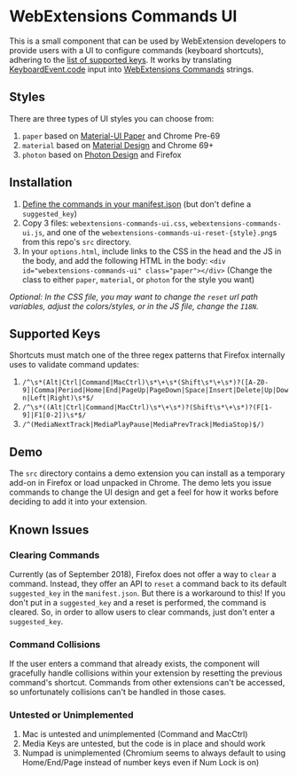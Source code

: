 # WebExtensions Commands UI
This is a small component that can be used by WebExtension developers to provide users with a UI to configure commands (keyboard shortcuts),
adhering to the [list of supported keys](https://developer.mozilla.org/en-US/docs/Mozilla/Add-ons/WebExtensions/manifest.json/commands#Shortcut_values).
It works by translating [KeyboardEvent.code](https://developer.mozilla.org/docs/Web/API/KeyboardEvent/code) input into [WebExtensions Commands](https://developer.mozilla.org/docs/Mozilla/Add-ons/WebExtensions/API/commands) strings.

## Styles
There are three types of UI styles you can choose from:

1. `paper` based on [Material-UI Paper](https://material-ui.com/demos/text-fields/) and Chrome Pre-69
2. `material` based on [Material Design](https://material.io/design/components/text-fields.html) and Chrome 69+
3. `photon` based on [Photon Design](https://design.firefox.com/photon/components/input-fields.html) and Firefox

## Installation
1. [Define the commands in your manifest.json](https://developer.mozilla.org/docs/Mozilla/Add-ons/WebExtensions/manifest.json/commands) (but don't define a `suggested_key`)
2. Copy 3 files: `webextensions-commands-ui.css`, `webextensions-commands-ui.js`, and one of the `webextensions-commands-ui-reset-{style}.png`s from this repo's `src` directory.
3. In your `options.html`, include links to the CSS in the head and the JS in the body, and add the following HTML in the body:
`<div id="webextensions-commands-ui" class="paper"></div>` (Change the class to either `paper`, `material`, or `photon` for the style you want)

*Optional: In the CSS file, you may want to change the `reset` url path variables, adjust the colors/styles, or in the JS file, change the `I18N`.*

## Supported Keys
Shortcuts must match one of the three regex patterns that Firefox internally uses to validate command updates:
1. `/^\s*(Alt|Ctrl|Command|MacCtrl)\s*\+\s*(Shift\s*\+\s*)?([A-Z0-9]|Comma|Period|Home|End|PageUp|PageDown|Space|Insert|Delete|Up|Down|Left|Right)\s*$/`
2. `/^\s*((Alt|Ctrl|Command|MacCtrl)\s*\+\s*)?(Shift\s*\+\s*)?(F[1-9]|F1[0-2])\s*$/`
3. `/^(MediaNextTrack|MediaPlayPause|MediaPrevTrack|MediaStop)$/)`

## Demo
The `src` directory contains a demo extension you can install as a temporary add-on in Firefox or load unpacked in Chrome.
The demo lets you issue commands to change the UI design and get a feel for how it works before deciding to add it into your extension.

## Known Issues

### Clearing Commands
Currently (as of September 2018), Firefox does not offer a way to `clear` a command. Instead, they offer an API to `reset` a command back to its default `suggested_key` in the `manifest.json`.
But there is a workaround to this! If you don't put in a `suggested_key` and a reset is performed, the command is cleared.
So, in order to allow users to clear commands, just don't enter a `suggested_key`.

### Command Collisions
If the user enters a command that already exists, the component will gracefully handle collisions within your extension by resetting the previous command's shortcut.
Commands from other extensions can't be accessed, so unfortunately collisions can't be handled in those cases. 

### Untested or Unimplemented
1. Mac is untested and unimplemented (Command and MacCtrl)
2. Media Keys are untested, but the code is in place and should work
3. Numpad is unimplemented (Chromium seems to always default to using Home/End/Page instead of number keys even if Num Lock is on)